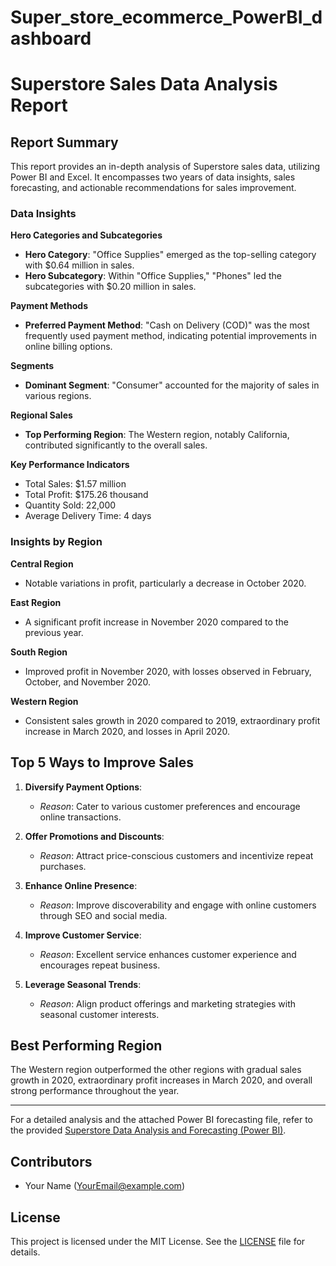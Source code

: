 # Super_store_ecommerce_PowerBI_dashboard
# Superstore Sales Data Analysis Report

## Report Summary

This report provides an in-depth analysis of Superstore sales data, utilizing Power BI and Excel. It encompasses two years of data insights, sales forecasting, and actionable recommendations for sales improvement.

### Data Insights

**Hero Categories and Subcategories**
- **Hero Category**: "Office Supplies" emerged as the top-selling category with $0.64 million in sales.
- **Hero Subcategory**: Within "Office Supplies," "Phones" led the subcategories with $0.20 million in sales.

**Payment Methods**
- **Preferred Payment Method**: "Cash on Delivery (COD)" was the most frequently used payment method, indicating potential improvements in online billing options.

**Segments**
- **Dominant Segment**: "Consumer" accounted for the majority of sales in various regions.

**Regional Sales**
- **Top Performing Region**: The Western region, notably California, contributed significantly to the overall sales.

**Key Performance Indicators**
- Total Sales: $1.57 million
- Total Profit: $175.26 thousand
- Quantity Sold: 22,000
- Average Delivery Time: 4 days

### Insights by Region

**Central Region**
- Notable variations in profit, particularly a decrease in October 2020.

**East Region**
- A significant profit increase in November 2020 compared to the previous year.

**South Region**
- Improved profit in November 2020, with losses observed in February, October, and November 2020.

**Western Region**
- Consistent sales growth in 2020 compared to 2019, extraordinary profit increase in March 2020, and losses in April 2020.

## Top 5 Ways to Improve Sales

1. **Diversify Payment Options**:
   - *Reason*: Cater to various customer preferences and encourage online transactions.

2. **Offer Promotions and Discounts**:
   - *Reason*: Attract price-conscious customers and incentivize repeat purchases.

3. **Enhance Online Presence**:
   - *Reason*: Improve discoverability and engage with online customers through SEO and social media.

4. **Improve Customer Service**:
   - *Reason*: Excellent service enhances customer experience and encourages repeat business.

5. **Leverage Seasonal Trends**:
   - *Reason*: Align product offerings and marketing strategies with seasonal customer interests.

## Best Performing Region

The Western region outperformed the other regions with gradual sales growth in 2020, extraordinary profit increases in March 2020, and overall strong performance throughout the year.

---

For a detailed analysis and the attached Power BI forecasting file, refer to the provided [Superstore Data Analysis and Forecasting (Power BI)](link_to_powerbi_file).

## Contributors

- Your Name (YourEmail@example.com)

## License

This project is licensed under the MIT License. See the [LICENSE](link_to_license) file for details.

